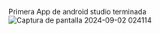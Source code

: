 Primera App de android studio terminada
![Captura de pantalla 2024-09-02 024114](https://github.com/user-attachments/assets/97d928c7-70b2-4dd3-9205-032875a21597)
